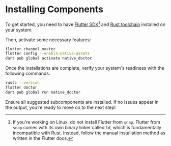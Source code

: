 # Installing Components

To get started, you need to have [Flutter SDK](https://docs.flutter.dev/get-started/install)[^1] and [Rust toolchain](https://www.rust-lang.org/tools/install) installed on your system.

[^1]: If you're working on Linux, do not install Flutter from `snap`. Flutter from `snap` comes with its own binary linker called `ld`, which is fundamentally incompatible with Rust. Instead, follow the manual installation method as written in the Flutter docs.

Then, activate some necessary features:

```bash title="CLI"
flutter channel master
flutter config --enable-native-assets
dart pub global activate native_doctor
```

Once the installations are complete, verify your system's readiness with the following commands:

```bash title="CLI"
rustc --version
flutter doctor
dart pub global run native_doctor
```

Ensure all suggested subcomponents are installed. If no issues appear in the output, you’re ready to move on to the next step!
